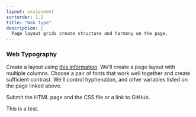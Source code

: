 ```yaml
---
layout: assignment
sortorder: 1.2
title: "Web Type"
description: |
  Page layout grids create structure and harmony on the page.
---
```

### Web Typography

Create a layout using [this information](https://learn-the-web.algonquindesign.ca/topics/web-typography-cheat-sheet/). We'll create a page layout with multiple columns. Choose a pair of fonts that work well together and create sufficient contrast. We'll control hyphenation, and other variables listed on the page linked above.

Submit the HTML page and the CSS file or a link to GitHub.

This is a test.
